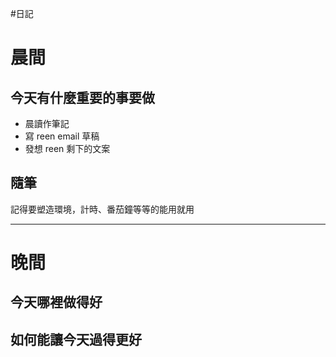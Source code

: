 #日記 
# 晨間

## 今天有什麼重要的事要做
- 晨讀作筆記
- 寫 reen email 草稿
- 發想 reen 剩下的文案


## 隨筆
記得要塑造環境，計時、番茄鐘等等的能用就用

---

# 晚間

## 今天哪裡做得好

## 如何能讓今天過得更好